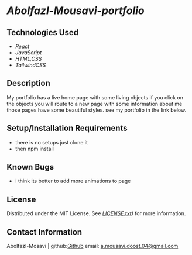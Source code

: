 # _Abolfazl-Mousavi-portfolio_

## Technologies Used

* _React_
* _JavaScript_
* _HTML,CSS_
* _TailwindCSS_

## Description

My portfolio has a live home page with some living objects if you click on the objects you will route to a new page with some information about me those pages have some beautiful styles. see my portfolio in the link below. 

## Setup/Installation Requirements

* there is no setups just clone it 
* then npm install

## Known Bugs

* i think its better to add more animations to page

## License
Distributed under the MIT License. See _[LICENSE.txt](https://github.com/Abolfazl-Mousavi/SolarSystem-three.js/blob/main/LICENSE.text))_ for more information.


## Contact Information

Abolfazl-Mosavi | github:[Github](https://github.com/Abolfazl-Mousavi) email: [a.mousavi.doost.04@gmail.com](mailto:a.mousavi.doost@gmail.com)
